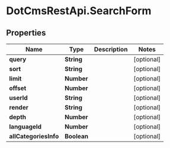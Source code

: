 # DotCmsRestApi.SearchForm

## Properties

Name | Type | Description | Notes
------------ | ------------- | ------------- | -------------
**query** | **String** |  | [optional] 
**sort** | **String** |  | [optional] 
**limit** | **Number** |  | [optional] 
**offset** | **Number** |  | [optional] 
**userId** | **String** |  | [optional] 
**render** | **String** |  | [optional] 
**depth** | **Number** |  | [optional] 
**languageId** | **Number** |  | [optional] 
**allCategoriesInfo** | **Boolean** |  | [optional] 


